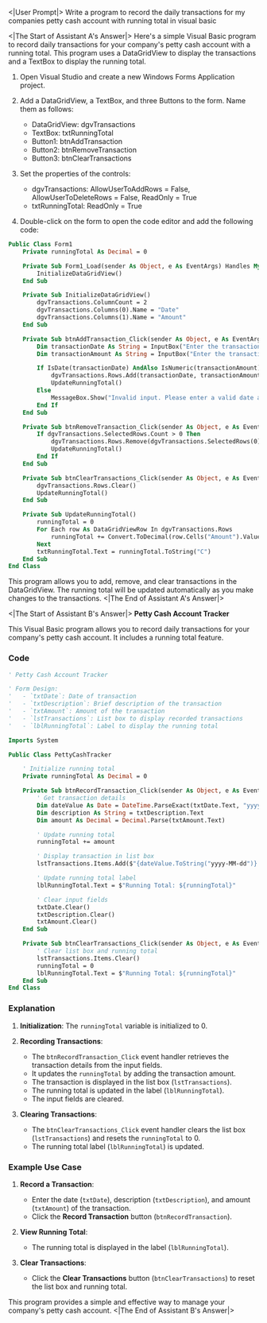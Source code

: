 <|User Prompt|>
Write a program to record the daily transactions for my companies petty cash account with running total in visual basic

<|The Start of Assistant A's Answer|>
Here's a simple Visual Basic program to record daily transactions for your company's petty cash account with a running total. This program uses a DataGridView to display the transactions and a TextBox to display the running total.

1. Open Visual Studio and create a new Windows Forms Application project.
2. Add a DataGridView, a TextBox, and three Buttons to the form. Name them as follows:
   - DataGridView: dgvTransactions
   - TextBox: txtRunningTotal
   - Button1: btnAddTransaction
   - Button2: btnRemoveTransaction
   - Button3: btnClearTransactions

3. Set the properties of the controls:
   - dgvTransactions: AllowUserToAddRows = False, AllowUserToDeleteRows = False, ReadOnly = True
   - txtRunningTotal: ReadOnly = True

4. Double-click on the form to open the code editor and add the following code:

```vb
Public Class Form1
    Private runningTotal As Decimal = 0

    Private Sub Form1_Load(sender As Object, e As EventArgs) Handles MyBase.Load
        InitializeDataGridView()
    End Sub

    Private Sub InitializeDataGridView()
        dgvTransactions.ColumnCount = 2
        dgvTransactions.Columns(0).Name = "Date"
        dgvTransactions.Columns(1).Name = "Amount"
    End Sub

    Private Sub btnAddTransaction_Click(sender As Object, e As EventArgs) Handles btnAddTransaction.Click
        Dim transactionDate As String = InputBox("Enter the transaction date (MM/DD/YYYY):", "Add Transaction")
        Dim transactionAmount As String = InputBox("Enter the transaction amount:", "Add Transaction")

        If IsDate(transactionDate) AndAlso IsNumeric(transactionAmount) Then
            dgvTransactions.Rows.Add(transactionDate, transactionAmount)
            UpdateRunningTotal()
        Else
            MessageBox.Show("Invalid input. Please enter a valid date and amount.", "Error", MessageBoxButtons.OK, MessageBoxIcon.Error)
        End If
    End Sub

    Private Sub btnRemoveTransaction_Click(sender As Object, e As EventArgs) Handles btnRemoveTransaction.Click
        If dgvTransactions.SelectedRows.Count > 0 Then
            dgvTransactions.Rows.Remove(dgvTransactions.SelectedRows(0))
            UpdateRunningTotal()
        End If
    End Sub

    Private Sub btnClearTransactions_Click(sender As Object, e As EventArgs) Handles btnClearTransactions.Click
        dgvTransactions.Rows.Clear()
        UpdateRunningTotal()
    End Sub

    Private Sub UpdateRunningTotal()
        runningTotal = 0
        For Each row As DataGridViewRow In dgvTransactions.Rows
            runningTotal += Convert.ToDecimal(row.Cells("Amount").Value)
        Next
        txtRunningTotal.Text = runningTotal.ToString("C")
    End Sub
End Class
```

This program allows you to add, remove, and clear transactions in the DataGridView. The running total will be updated automatically as you make changes to the transactions.
<|The End of Assistant A's Answer|>

<|The Start of Assistant B's Answer|>
**Petty Cash Account Tracker**

This Visual Basic program allows you to record daily transactions for your company's petty cash account. It includes a running total feature.

### **Code**

```vb
' Petty Cash Account Tracker

' Form Design:
'   - `txtDate`: Date of transaction
'   - `txtDescription`: Brief description of the transaction
'   - `txtAmount`: Amount of the transaction
'   - `lstTransactions`: List box to display recorded transactions
'   - `lblRunningTotal`: Label to display the running total

Imports System

Public Class PettyCashTracker

    ' Initialize running total
    Private runningTotal As Decimal = 0

    Private Sub btnRecordTransaction_Click(sender As Object, e As EventArgs) Handles btnRecordTransaction.Click
        ' Get transaction details
        Dim dateValue As Date = DateTime.ParseExact(txtDate.Text, "yyyy-MM-dd", Nothing)
        Dim description As String = txtDescription.Text
        Dim amount As Decimal = Decimal.Parse(txtAmount.Text)

        ' Update running total
        runningTotal += amount

        ' Display transaction in list box
        lstTransactions.Items.Add($"{dateValue.ToString("yyyy-MM-dd")}: {description} - ${amount}")

        ' Update running total label
        lblRunningTotal.Text = $"Running Total: ${runningTotal}"

        ' Clear input fields
        txtDate.Clear()
        txtDescription.Clear()
        txtAmount.Clear()
    End Sub

    Private Sub btnClearTransactions_Click(sender As Object, e As EventArgs) Handles btnClearTransactions.Click
        ' Clear list box and running total
        lstTransactions.Items.Clear()
        runningTotal = 0
        lblRunningTotal.Text = $"Running Total: ${runningTotal}"
    End Sub
End Class
```

### **Explanation**

1. **Initialization**: The `runningTotal` variable is initialized to 0.

2. **Recording Transactions**:
   - The `btnRecordTransaction_Click` event handler retrieves the transaction details from the input fields.
   - It updates the `runningTotal` by adding the transaction amount.
   - The transaction is displayed in the list box (`lstTransactions`).
   - The running total is updated in the label (`lblRunningTotal`).
   - The input fields are cleared.

3. **Clearing Transactions**:
   - The `btnClearTransactions_Click` event handler clears the list box (`lstTransactions`) and resets the `runningTotal` to 0.
   - The running total label (`lblRunningTotal`) is updated.

### **Example Use Case**

1. **Record a Transaction**:
   - Enter the date (`txtDate`), description (`txtDescription`), and amount (`txtAmount`) of the transaction.
   - Click the **Record Transaction** button (`btnRecordTransaction`).

2. **View Running Total**:
   - The running total is displayed in the label (`lblRunningTotal`).

3. **Clear Transactions**:
   - Click the **Clear Transactions** button (`btnClearTransactions`) to reset the list box and running total.

This program provides a simple and effective way to manage your company's petty cash account.
<|The End of Assistant B's Answer|>